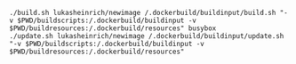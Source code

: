 
    ./build.sh lukasheinrich/newimage /.dockerbuild/buildinput/build.sh "-v $PWD/buildscripts:/.dockerbuild/buildinput -v $PWD/buildresources:/.dockerbuild/resources" busybox
    ./update.sh lukasheinrich/newimage /.dockerbuild/buildinput/update.sh "-v $PWD/buildscripts:/.dockerbuild/buildinput -v $PWD/buildresources:/.dockerbuild/resources"
